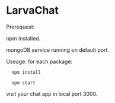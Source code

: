 # LarvaChat

Prerequest:

npm installed. 

mongoDB service running on default port.

Useage:
for each package:

      npm install
  
      npm start
  

visit your chat app in local port 3000.
